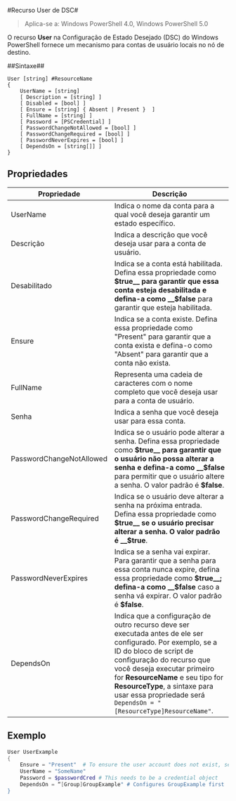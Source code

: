 #Recurso User de DSC#

 
>Aplica-se a: Windows PowerShell 4.0, Windows PowerShell 5.0


O recurso __User__ na Configuração de Estado Desejado (DSC) do Windows PowerShell fornece um mecanismo para contas de usuário locais no nó de destino.


##Sintaxe##

```
User [string] #ResourceName
{
    UserName = [string]
    [ Description = [string] ]
    [ Disabled = [bool] ]
    [ Ensure = [string] { Absent | Present }  ]
    [ FullName = [string] ]
    [ Password = [PSCredential] ]
    [ PasswordChangeNotAllowed = [bool] ]
    [ PasswordChangeRequired = [bool] ]
    [ PasswordNeverExpires = [bool] ]
    [ DependsOn = [string[]] ]
}
```

## Propriedades
|  Propriedade  |  Descrição   | 
|---|---| 
| UserName| Indica o nome da conta para a qual você deseja garantir um estado específico.| 
| Descrição| Indica a descrição que você deseja usar para a conta de usuário.| 
| Desabilitado| Indica se a conta está habilitada. Defina essa propriedade como __$true__ para garantir que essa conta esteja desabilitada e defina-a como __$false__ para garantir que esteja habilitada.| 
| Ensure| Indica se a conta existe. Defina essa propriedade como "Present" para garantir que a conta exista e defina-o como "Absent" para garantir que a conta não exista.| 
| FullName| Representa uma cadeia de caracteres com o nome completo que você deseja usar para a conta de usuário.| 
| Senha| Indica a senha que você deseja usar para essa conta. | 
| PasswordChangeNotAllowed| Indica se o usuário pode alterar a senha. Defina essa propriedade como __$true__ para garantir que o usuário não possa alterar a senha e defina-a como __$false__ para permitir que o usuário altere a senha. O valor padrão é __$false__.| 
| PasswordChangeRequired| Indica se o usuário deve alterar a senha na próxima entrada. Defina essa propriedade como __$true__ se o usuário precisar alterar a senha. O valor padrão é __$true__.| 
| PasswordNeverExpires| Indica se a senha vai expirar. Para garantir que a senha para essa conta nunca expire, defina essa propriedade como __$true__; defina-a como __$false__ caso a senha vá expirar. O valor padrão é __$false__.| 
| DependsOn | Indica que a configuração de outro recurso deve ser executada antes de ele ser configurado. Por exemplo, se a ID do bloco de script de configuração do recurso que você deseja executar primeiro for __ResourceName__ e seu tipo for __ResourceType__, a sintaxe para usar essa propriedade será `DependsOn = "[ResourceType]ResourceName"`.| 

## Exemplo

```powershell
User UserExample
{
    Ensure = "Present"  # To ensure the user account does not exist, set Ensure to "Absent"
    UserName = "SomeName"
    Password = $passwordCred # This needs to be a credential object
    DependsOn = “[Group]GroupExample" # Configures GroupExample first
}
```
<!--HONumber=Feb16_HO4-->
